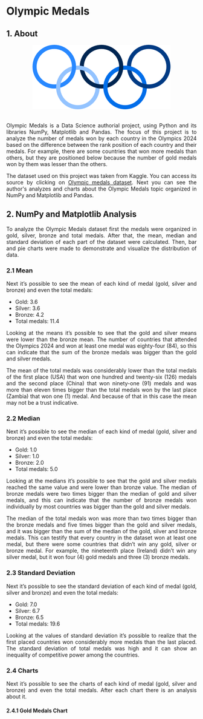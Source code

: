 # Olympic Medals

## 1. About

<div align="center">
  <img src="assets/olympics.png" alt="Olympics logo"/>
</div>
<br>
<p align="justify">Olympic Medals is a Data Science authorial project, using Python and its libraries NumPy, Matplotlib and Pandas. The focus of this project is to analyze the number of medals won by each country in the Olympics 2024 based on the difference between the rank position of each country and their medals. For example, there are some countries that won more medals than others, but they are positioned below because the number of gold medals won by them was lesser than the others.</p>
  
<p align="justify">The dataset used on this project was taken from Kaggle. You can access its source by clicking on <a href="https://www.kaggle.com/datasets/berkayalan/paris-2024-olympics-medals/data" target="_blank" rel="noopener noreferrer">Olympic medals dataset</a>. Next you can see the author's analyzes and charts about the Olympic Medals topic organized in NumPy and Matplotlib and Pandas.</p>

## 2. NumPy and Matplotlib Analysis

<p align="justify">To analyze the Olympic Medals dataset first the medals were organized in gold, silver, bronze and total medals. After that, the mean, median and standard deviation of each part of the dataset were calculated. Then, bar and pie charts were made to demonstrate and visualize the distribution of data.</p>

### 2.1 Mean

<p align="justify">Next it’s possible to see the mean of each kind of medal (gold, silver and bronze) and even the total medals:</p>

<ul>
  <li>Gold: 3.6</li>
  <li>Silver: 3.6</li>
  <li>Bronze: 4.2</li>
  <li>Total medals: 11.4</li>
</ul>

<p align="justify">Looking at the means it’s possible to see that the gold and silver means were lower than the bronze mean. The number of countries that attended the Olympics 2024 and won at least one medal was eighty-four (84), so this can indicate that the sum of the bronze medals was bigger than the gold and silver medals.</p>

<p align="justify">The mean of the total medals was considerably lower than the total medals of the first place (USA) that won one hundred and twenty-six (126) medals and the second place (China) that won ninety-one (91) medals and was more than eleven times bigger than the total medals won by the last place (Zambia) that won one (1) medal. And because of that in this case the mean may not be a trust indicative.</p>

### 2.2 Median

<p align="justify">Next it’s possible to see the median of each kind of medal (gold, silver and bronze) and even the total medals:</p>

<ul>
  <li>Gold: 1.0</li>
  <li>Silver: 1.0</li>
  <li>Bronze: 2.0</li>
  <li>Total medals: 5.0</li>
</ul>

<p align="justify">Looking at the medians it’s possible to see that the gold and silver medals reached the same value and were lower than bronze value. The median of bronze medals were two times bigger than the median of gold and silver medals, and this can indicate that the number of bronze medals won individually by most countries was bigger than the gold and silver medals.</p>

<p align="justify">The median of the total medals won was more than two times bigger than the bronze medals and five times bigger than the gold and silver medals, and it was bigger than the sum of the median of the gold, silver and bronze medals. This can testify that every country in the dataset won at least one medal, but there were some countries that didn’t win any gold, silver or bronze medal. For example, the nineteenth place (Ireland) didn’t win any silver medal, but it won four (4) gold medals and three (3) bronze medals.</p>

### 2.3 Standard Deviation

<p align="justify">Next it’s possible to see the standard deviation of each kind of medal (gold, silver and bronze) and even the total medals:</p>

<ul>
  <li>Gold: 7.0</li>
  <li>Silver: 6.7</li>
  <li>Bronze: 6.5</li>
  <li>Total medals: 19.6</li>
</ul>

<p align="justify">Looking at the values of standard deviation it’s possible to realize that the first placed countries won considerably more medals than the last placed. The standard deviation of total medals was high and it can show an inequality of competitive power among the countries.</p>

### 2.4 Charts

<p align="justify">Next it’s possible to see the charts of each kind of medal (gold, silver and bronze) and even the total medals. After each chart there is an analysis about it.</p>

#### 2.4.1 Gold Medals Chart
